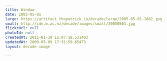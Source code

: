 ```yaml
---
title: Window
date: 2005-05-01
large: https://artifact.thepatrick.io/decade/large/2005-05-01-1882.jpg
small: http://cdn.m.ac.nz/decade/images/small/20050501.jpg
flickrUrl: null
photoId: null
createdAt: 2011-01-30 11:07:18.531403
updatedAt: 2009-05-09 17:31:59.65473
layout: decade-image

---
```


